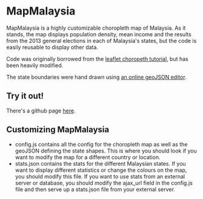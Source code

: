 # MapMalaysia

MapMalaysia is a highly customizable choropleth map of Malaysia. As it stands, the map displays population density, mean income and the results from the 2013 general elections in each of Malaysia's states, but the code is easily reusable to display other data.

Code was originally borrowed from the [leaflet choropeth tutorial](http://leafletjs.com/examples/choropleth.html), but has been heavily modified.

The state boundaries were hand drawn using [an online geoJSON editor](http://blog.sallarp.com/google-maps-geojson-editor/).

## Try it out!

There's a github page [here](http://jonnynewbs.github.io/MapMalaysia).

## Customizing MapMalaysia

- config.js contains all the config for the choropleth map as well as the geoJSON defining the state shapes. This is where you should look if you want to modify the map for a different country or location.
- stats.json contains the stats for the different Malaysian states. If you want to display different statistics or change the colours on the map, you should modify this file. If you want to use stats from an external server or database, you should modify the ajax_url field in the config.js file and then serve up a stats.json file from your external server.
